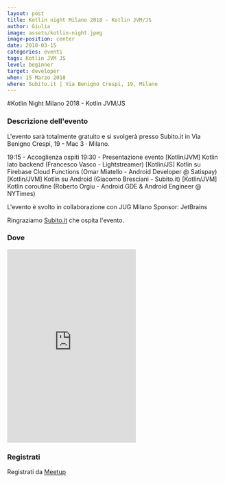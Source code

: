 ```yaml
---
layout: post
title: Kotlin night Milano 2018 - Kotlin JVM/JS
author: Giulia
image: assets/kotlin-night.jpeg
image-position: center
date: 2018-03-15
categories: eventi
tags: Kotlin JVM JS
level: beginner
target: developer
when: 15 Marzo 2018
where: Subito.it | Via Benigno Crespi, 19, Milano
---
```


#Kotlin Night Milano 2018 - Kotlin JVM/JS

### Descrizione dell'evento

L'evento sarà totalmente gratuito e si svolgerà presso Subito.it in Via Benigno Crespi, 19 - Mac 3 · Milano.

19:15 - Accoglienza ospiti
19:30 - Presentazione evento
[Kotlin/JVM] Kotlin lato backend (Francesco Vasco - Lightstreamer)
[Kotlin/JS] Kotlin su Firebase Cloud Functions (Omar Miatello - Android Developer @ Satispay)
[Kotlin/JVM] Kotlin su Android (Giacomo Bresciani - Subito.it)
[Kotlin/JVM] Kotlin coroutine (Roberto Orgiu - Android GDE & Android Engineer @ NYTimes)

L'evento è svolto in collaborazione con JUG Milano
Sponsor: JetBrains

<p>Ringraziamo <a title="Subito.it" href="https://www.subito.it" target="_blank">Subito.it</a>&nbsp;che ospita l'evento.</p>

### Dove

<iframe src="https://www.google.com/maps/embed?pb=!1m18!1m12!1m3!1d2796.447523561225!2d9.1845223!3d45.501069099999995!2m3!1f0!2f0!3f0!3m2!1i1024!2i768!4f13.1!3m3!1m2!1s0x4786c0d752e6c001%3A0x2f34f02c4b5b6ad1!2sSubito!5e0!3m2!1sit!2sit!4v1518097149996" height="450" frameborder="0" style="border:0" allowfullscreen></iframe>

### Registrati

<div style="width:100%; text-align:left;">Registrati da <a href="https://www.meetup.com/GDG-Milano/events/247449274">Meetup</a></div>

